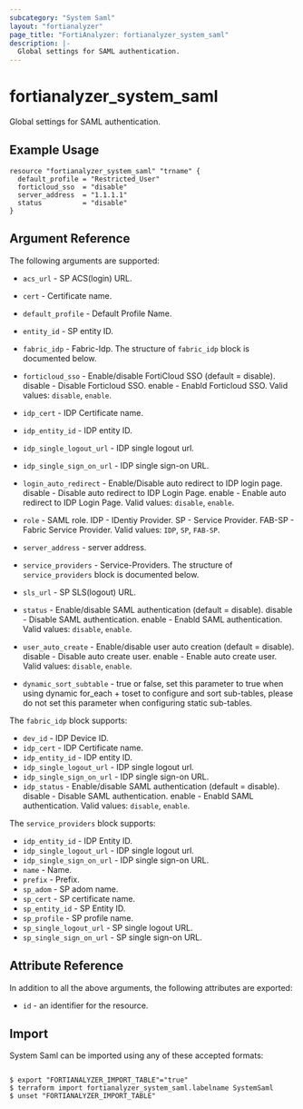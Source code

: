 ```yaml
---
subcategory: "System Saml"
layout: "fortianalyzer"
page_title: "FortiAnalyzer: fortianalyzer_system_saml"
description: |-
  Global settings for SAML authentication.
---
```


# fortianalyzer_system_saml
Global settings for SAML authentication.

## Example Usage

```hcl
resource "fortianalyzer_system_saml" "trname" {
  default_profile = "Restricted_User"
  forticloud_sso  = "disable"
  server_address  = "1.1.1.1"
  status          = "disable"
}
```

## Argument Reference


The following arguments are supported:


* `acs_url` - SP ACS(login) URL.
* `cert` - Certificate name.
* `default_profile` - Default Profile Name.
* `entity_id` - SP entity ID.
* `fabric_idp` - Fabric-Idp. The structure of `fabric_idp` block is documented below.
* `forticloud_sso` - Enable/disable FortiCloud SSO (default = disable). disable - Disable Forticloud SSO. enable - Enabld Forticloud SSO. Valid values: `disable`, `enable`.

* `idp_cert` - IDP Certificate name.
* `idp_entity_id` - IDP entity ID.
* `idp_single_logout_url` - IDP single logout url.
* `idp_single_sign_on_url` - IDP single sign-on URL.
* `login_auto_redirect` - Enable/Disable auto redirect to IDP login page. disable - Disable auto redirect to IDP Login Page. enable - Enable auto redirect to IDP Login Page. Valid values: `disable`, `enable`.

* `role` - SAML role. IDP - IDentiy Provider. SP - Service Provider. FAB-SP - Fabric Service Provider. Valid values: `IDP`, `SP`, `FAB-SP`.

* `server_address` - server address.
* `service_providers` - Service-Providers. The structure of `service_providers` block is documented below.
* `sls_url` - SP SLS(logout) URL.
* `status` - Enable/disable SAML authentication (default = disable). disable - Disable SAML authentication. enable - Enabld SAML authentication. Valid values: `disable`, `enable`.

* `user_auto_create` - Enable/disable user auto creation (default = disable). disable - Disable auto create user. enable - Enable auto create user. Valid values: `disable`, `enable`.

* `dynamic_sort_subtable` - true or false, set this parameter to true when using dynamic for_each + toset to configure and sort sub-tables, please do not set this parameter when configuring static sub-tables.

The `fabric_idp` block supports:

* `dev_id` - IDP Device ID.
* `idp_cert` - IDP Certificate name.
* `idp_entity_id` - IDP entity ID.
* `idp_single_logout_url` - IDP single logout url.
* `idp_single_sign_on_url` - IDP single sign-on URL.
* `idp_status` - Enable/disable SAML authentication (default = disable). disable - Disable SAML authentication. enable - Enabld SAML authentication. Valid values: `disable`, `enable`.


The `service_providers` block supports:

* `idp_entity_id` - IDP Entity ID.
* `idp_single_logout_url` - IDP single logout url.
* `idp_single_sign_on_url` - IDP single sign-on URL.
* `name` - Name.
* `prefix` - Prefix.
* `sp_adom` - SP adom name.
* `sp_cert` - SP certificate name.
* `sp_entity_id` - SP Entity ID.
* `sp_profile` - SP profile name.
* `sp_single_logout_url` - SP single logout URL.
* `sp_single_sign_on_url` - SP single sign-on URL.


## Attribute Reference

In addition to all the above arguments, the following attributes are exported:
* `id` - an identifier for the resource.

## Import

System Saml can be imported using any of these accepted formats:
```

$ export "FORTIANALYZER_IMPORT_TABLE"="true"
$ terraform import fortianalyzer_system_saml.labelname SystemSaml
$ unset "FORTIANALYZER_IMPORT_TABLE"
```

